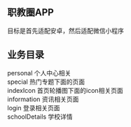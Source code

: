 ## 职教圈APP
目标是首先适配安卓，然后适配微信小程序
## 业务目录
personal 个人中心相关  
special 热门专题下面的页面  
indexIcon 首页轮播图下面的icon相关页面  
information 资讯相关页面  
login  登录相关页面  
schoolDetails  学校详情